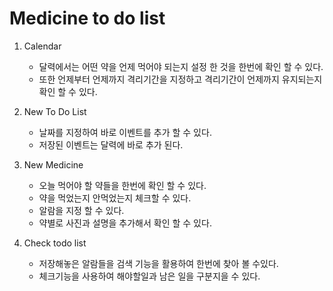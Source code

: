 # Medicine to do list

1. Calendar
    + 달력에서는 어떤 약을 언제 먹어야 되는지 설정 한 것을 한번에 확인 할 수 있다.
    + 또한 언제부터 언제까지 격리기간을 지정하고 격리기간이 언제까지 유지되는지 확인 할 수 있다.
    
   

2. New To Do List
    + 날짜를 지정하여 바로 이벤트를 추가 할 수 있다.
    + 저장된 이벤트는 달력에 바로 추가 된다.


3. New Medicine
    + 오늘 먹어야 할 약들을 한번에 확인 할 수 있다.
    + 약을 먹었는지 안먹었는지 체크할 수 있다.
    + 알람을 지정 할 수 있다.
    + 약별로 사진과 설명을 추가해서 확인 할 수 있다.
    

4. Check todo list
    + 저장해놓은 알람들을 검색 기능을 활용하여 한번에 찾아 볼 수있다.
    + 체크기능을 사용하여 해야할일과 남은 일을 구분지을 수 있다.


